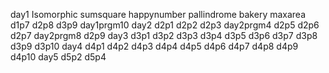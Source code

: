 day1
Isomorphic
sumsquare
happynumber
pallindrome
bakery
maxarea
d1p7
d2p8
d3p9
day1prgm10
day2
d2p1
d2p2
d2p3
day2prgm4
d2p5
d2p6
d2p7
day2prgm8
d2p9
day3
d3p1
d3p2
d3p3
d3p4
d3p5
d3p6
d3p7
d3p8
d3p9
d3p10
day4
d4p1
d4p2
d4p3
d4p4
d4p5
d4p6
d4p7
d4p8
d4p9
d4p10
day5
d5p2
d5p4

